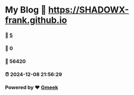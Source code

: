 # My Blog :link: https://SHADOWX-frank.github.io 
### :page_facing_up: [5](https://SHADOWX-frank.github.io/tag.html) 
### :speech_balloon: 0 
### :hibiscus: 56420 
### :alarm_clock: 2024-12-08 21:56:29 
### Powered by :heart: [Gmeek](https://github.com/Meekdai/Gmeek)
